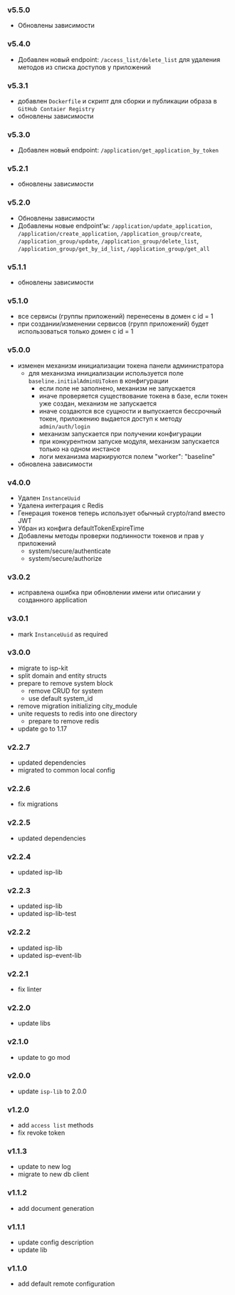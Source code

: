 ### v5.5.0
* Обновлены зависимости
### v5.4.0
* Добавлен новый endpoint: `/access_list/delete_list` для удаления методов из списка доступов у приложений
### v5.3.1
* добавлен `Dockerfile` и скрипт для сборки и публикации образа в `GitHub Contaier Registry`
* обновлены зависимости
### v5.3.0
* Добавлен новый endpoint: `/application/get_application_by_token`
### v5.2.1
* обновлены зависимости
### v5.2.0
* Обновлены зависимости
* Добавлены новые endpoint'ы: `/application/update_application`, `/application/create_application`, `/application_group/create`, `/application_group/update`, `/application_group/delete_list`, `/application_group/get_by_id_list`, `/application_group/get_all`
### v5.1.1
* обновлены зависимости
### v5.1.0
* все сервисы (группы приложений) перенесены в домен с id = 1
* при создании/изменении сервисов (групп приложений) будет использоваться только домен с id = 1

### v5.0.0
* изменен механизм инициализации токена панели администратора
  * для механизма инициализации используется поле `baseline.initialAdminUiToken` в конфигурации
    * если поле не заполнено, механизм не запускается
    * иначе проверяется существование токена в базе, если токен уже создан, механизм не запускается
    * иначе создаются все сущности и выпускается бессрочный токен, приложению выдается доступ к методу `admin/auth/login`
    * механизм запускается при получении конфигурации
    * при конкурентном запуске модуля, механизм запускается только на одном инстансе
    * логи механизма маркируются полем  "worker": "baseline"
* обновлена зависимости
### v4.0.0
* Удален `InstanceUuid`
* Удалена интеграция с Redis
* Генерация токенов теперь использует обычный crypto/rand вместо JWT
* Убран из конфига defaultTokenExpireTime
* Добавлены методы проверки подлинности токенов и прав у приложений
  * system/secure/authenticate
  * system/secure/authorize
### v3.0.2
* исправлена ошибка при обновлении имени или описании у созданного application
### v3.0.1
* mark `InstanceUuid` as required
### v3.0.0
* migrate to isp-kit
* split domain and entity structs
* prepare to remove system block
  * remove CRUD for system
  * use default system_id
* remove migration initializing city_module
* unite requests to redis into one directory
  * prepare to remove redis
* update go to 1.17
### v2.2.7
* updated dependencies
* migrated to common local config
### v2.2.6
* fix migrations
### v2.2.5
* updated dependencies
### v2.2.4
* updated isp-lib
### v2.2.3
* updated isp-lib
* updated isp-lib-test
### v2.2.2
* updated isp-lib
* updated isp-event-lib
### v2.2.1
* fix linter
### v2.2.0
* update libs
### v2.1.0
* update to go mod
### v2.0.0
* update `isp-lib` to 2.0.0
### v1.2.0
* add `access list` methods
* fix revoke token
### v1.1.3
* update to new log
* migrate to new db client
### v1.1.2
* add document generation
### v1.1.1
* update config description
* update lib
### v1.1.0
* add default remote configuration
